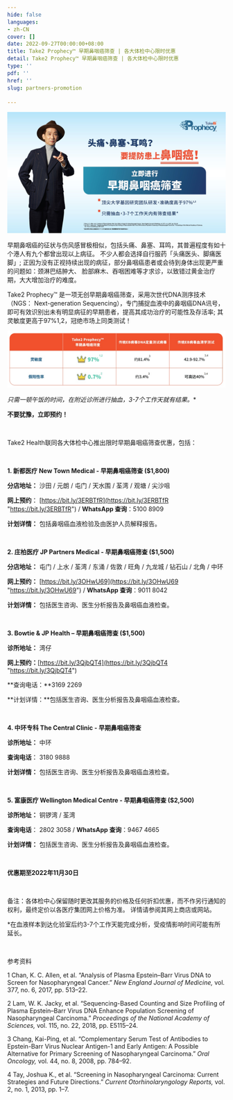```yaml
---
hide: false
languages:
- zh-CN
cover: []
date: 2022-09-27T00:00:00+08:00
title: Take2 Prophecy™ 早期鼻咽癌筛查 | 各大体检中心限时优惠
detail: Take2 Prophecy™ 早期鼻咽癌筛查 | 各大体检中心限时优惠
type: ''
pdf: ''
href: ''
slug: partners-promotion

---
```

![](../images/banner-kv-generic-_s-chi.jpg)

早期鼻咽癌的征状与伤风感冒极相似，包括头痛、鼻塞、耳鸣，其普遍程度有如十个港人有九个都曾出现以上病征。 不少人都会选择自行服药「头痛医头、脚痛医脚」; 正因为没有正视持续出现的病征，部分鼻咽癌患者或会待到身体出现更严重的问题如：颈淋巴结肿大、 脸部麻木、吞咽困难等才求诊，以致错过黄金治疗期，大大增加治疗的难度。

Take2 Prophecy™ 是一项无创早期鼻咽癌筛查，采用次世代DNA测序技术 （NGS： Next-generation Sequencing），专门捕捉血液中的鼻咽癌DNA讯号， 即可有效识别出未有明显病征的早期患者，提高其成功治疗的可能性及存活率; 其灵敏度更高于97%1,2，冠绝市场上同类测试！

![](../images/s-chi-table.jpg)

**只需一顿午饭的时间，在附近诊所进行抽血，3-7个工作天就有结果*。**

**不要犹豫，立即预约！**

<br/>

Take2 Health联同各大体检中心推出限时早期鼻咽癌筛查优惠，包括：

<br/>

**1. 新都医疗 New Town Medical - 早期鼻咽癌筛查 ($1,800)**

**分店地址：** 沙田 / 元朗 / 屯门 / 天水围 / 荃湾 / 观塘 / 尖沙咀

**网上预约**： [https://bit.ly/3ERBTfR](https://bit.ly/3ERBTfR "https://bit.ly/3ERBTfR") / **WhatsApp 查询**：5100 8909

**计划详情：** 包括鼻咽癌血液检验及由医护人员解释报告。

<br/>

**2. 庄柏医疗 JP Partners Medical - 早期鼻咽癌筛查 ($1,500)**

**分店地址：** 屯门 / 上水 / 荃湾 / 东涌 / 佐敦 / 旺角 / 九龙城 / 钻石山 / 北角 / 中环

**网上预约：** [https://bit.ly/3OHwU69](https://bit.ly/3OHwU69 "https://bit.ly/3OHwU69") / **WhatsApp 查询**：9011 8042

**计划详情：** 包括医生咨询、医生分析报告及鼻咽癌血液检查。

<br/>

**3. Bowtie & JP Health – 早期鼻咽癌筛查 ($1,500)** 

**诊所地址：** 湾仔

**网上预约：**[https://bit.ly/3QjbQT4](https://bit.ly/3QjbQT4 "https://bit.ly/3QjbQT4")

**查询电话：**3169 2269

**计划详情：**包括医生咨询、医生分析报告及鼻咽癌血液检查。

<br/>

**4. 中环专科 The Central Clinic - 早期鼻咽癌筛查** 

**诊所地址：** 中环

**查询电话**： 3180 9888

**计划详情：** 包括医生咨询、医生分析报告及鼻咽癌血液检查。

<br/>

**5. 富康医疗 Wellington Medical Centre - 早期鼻咽癌筛查 ($2,500)**

**诊所地址：** 铜锣湾 / 荃湾

**查询电话**： 2802 3058 / **WhatsApp 查询**：9467 4665

**计划详情：** 包括医生咨询、医生分析报告及鼻咽癌血液检查。

<br/>

**优惠期至2022年11月30日**

<br/>

备注：各体检中心保留随时更改其服务的价格及任何折扣优惠，而不作另行通知的权利，最终定价以各医疗集团网上价格为准。 详情请参阅其网上商店或网站。

\*在血液样本到达化验室后约3-7个工作天能完成分析，受疫情影响时间可能有所延长。

<br/>

参考资料

1 Chan, K. C. Allen, et al. “Analysis of Plasma Epstein–Barr Virus DNA to Screen for Nasopharyngeal Cancer.” _New England Journal of Medicine,_ vol. 377, no. 6, 2017, pp. 513–22.

2 Lam, W. K. Jacky, et al. “Sequencing-Based Counting and Size Profiling of Plasma Epstein–Barr Virus DNA Enhance Population Screening of Nasopharyngeal Carcinoma.” _Proceedings of the National Academy of Sciences,_ vol. 115, no. 22, 2018, pp. E5115–24.

3 Chang, Kai-Ping, et al. “Complementary Serum Test of Antibodies to Epstein-Barr Virus Nuclear Antigen-1 and Early Antigen: A Possible Alternative for Primary Screening of Nasopharyngeal Carcinoma.” _Oral Oncology,_ vol. 44, no. 8, 2008, pp. 784–92.

4 Tay, Joshua K., et al. “Screening in Nasopharyngeal Carcinoma: Current Strategies and Future Directions.” _Current Otorhinolaryngology Reports,_ vol. 2, no. 1, 2013, pp. 1–7.